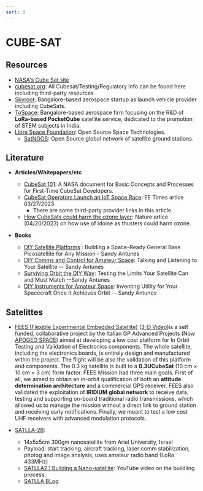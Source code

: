 ```yaml
---
sort: 3
---
```


# CUBE-SAT

## Resources
- [NASA's Cube Sat site](https://www.nasa.gov/mission_pages/cubesats/index.html)
- [cubesat.org](https://cubesat.org): All Cubesat/Testing/Regulatory info can be found here including third-party resources.
- [Skyroot](https://skyroot.in/): Bangalore-based aerospace startup as launch vehicle provider including CubeSats.
- [ToSpace](https://tospace.in): Bangalore-based aerospace firm focusing on the R&D of __LoRa-based PocketQube__ satellite service, dedicated to the promotion of STEM subjects in India.
- [Libre Space Foundation](https://libre.space): Open Source Space Technologies.
  - [SatNOGS](https://satnogs.org/): Open Source global network of satellite ground stations.

## Literature
- **Articles/Whitepapers/etc**
  - [CubeSat 101](https://www.nasa.gov/sites/default/files/atoms/files/nasa_csli_cubesat_101_508.pdf): A NASA document for Basic Concepts and Processes for
First-Time CubeSat Developers.
  - [CubeSat Operators Launch an IoT Space Race](https://spectrum.ieee.org/cubesat): EE Times artice 03/27/2023
    - There are some third-party provider links in this article.
  - [How CubeSats could harm the ozone layer](https://www.nature.com/articles/d41586-023-01281-w): Nature artice (04/20/2023) on how use of idoine as thusters could harm ozone.

- **Books**
  - [DIY Satellite Platforms](https://www.amazon.com/DIY-Satellite-Platforms-Space-Ready-Picosatellite-ebook/dp/B00DBIEYA0/ref=sr_1_1?crid=19R7W0JJ9NQYL&keywords=diy+satellite&qid=1682057446&s=books&sprefix=diy+sateliite%2Cstripbooks-intl-ship%2C815&sr=1-1) : Building a Space-Ready General Base Picosatellite for Any Mission - Sandy Antunes
  - [DIY Comms and Control for Amateur Space](https://www.amazon.com/DIY-Comms-Control-Amateur-Space-ebook/dp/B00YI2O0X4/ref=sr_1_2?crid=19R7W0JJ9NQYL&keywords=diy+satellite&qid=1682057563&s=books&sprefix=diy+sateliite%2Cstripbooks-intl-ship%2C815&sr=1-2): Talking and Listening to Your Satellite -- Sandy Antunes
  - [Surviving Orbit the DIY Way](https://www.amazon.com/Surviving-Orbit-DIY-Way-Satellite/dp/1449310621/ref=sr_1_4?crid=19R7W0JJ9NQYL&keywords=diy+satellite&qid=1682057563&s=books&sprefix=diy+sateliite%2Cstripbooks-intl-ship%2C815&sr=1-4): Testing the Limits Your Satellite Can and Must Match --Sandy Antunes
  - [DIY Instruments for Amateur Space](https://www.amazon.com/DIY-Instruments-Amateur-Space-Spacecraft/dp/1449310648/ref=sr_1_7?crid=19R7W0JJ9NQYL&keywords=diy+satellite&qid=1682057563&s=books&sprefix=diy+sateliite%2Cstripbooks-intl-ship%2C815&sr=1-7): Inventing Utility for Your Spacecraft Once It Achieves Orbit -- Sandy Antunes

## Satelittes

- [FEES (Flexible Experimental Embedded Satellite)](https://tinygs.com/satellite/FEES) ([3-D Video](https://youtu.be/uFov8VZ2-pM))is a self funded, collaborative project by the Italian GP Advanced Projects (Now [APOGEO SPACE](https://www.apogeo.space)) aimed at developing a low cost platform for In Orbit Testing and Validation of Electronics components.  The whole satellite, including the electronics boards, is entirely design and manufactured within the project. The flight will be also the validation of this platform and components. The 0.3 kg satellite is built to a **0.3UCubeSat** (10 cm × 10 cm × 3 cm) form factor.  FEES Mission had three main goals. First of all, we aimed to obtain an in-orbit qualification of both an **attitude determination architecture** and a commercial GPS receiver. FEES also validated the exploitation of **IRIDIUM global network** to receive data, testing and supporting on-board traditional radio transmissions, which allowed us to manage the mission without a direct link to ground station and receiving early notifications. Finally, we meant to test a low cost UHF receivers with advanced modulation protocols.

- [SATLLA-2B](https://tinygs.com/satellite/SATLLA-2B):
  - 14x5x5cm 300gm nanosateliite from Ariel University, Israel
  - Payload: start tracking, aircraft tracking, laser comm stabilization, photog and image analysis, uses amateur radio band (LoRa 433MHz) 
  - [SATLLA2.1 Building a Nano-satellite](https://www.youtube.com/watch?v=bJ7NgBDLjMQ): YouTube video on the buildiing process.
  - [SATLLA BLog](https://www.ariel-asc.com/blog)
